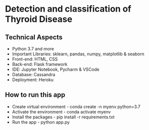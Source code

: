 # Detection and classification of Thyroid Disease

## Technical Aspects

- Python 3.7 and more
- Important Libraries: sklearn, pandas, numpy, matplotlib & seaborn
- Front-end: HTML, CSS 
- Back-end: Flask framework
- IDE: Jupyter Notebook, Pycharm & VSCode
- Database: Cassandra 
- Deployment: Heroku

## How to run this app 

- Create virtual environment - conda create -n myenv python=3.7
- Activate the environment - conda activate myenv
- Install the packages - pip install -r requirements.txt
- Run the app - python app.py
